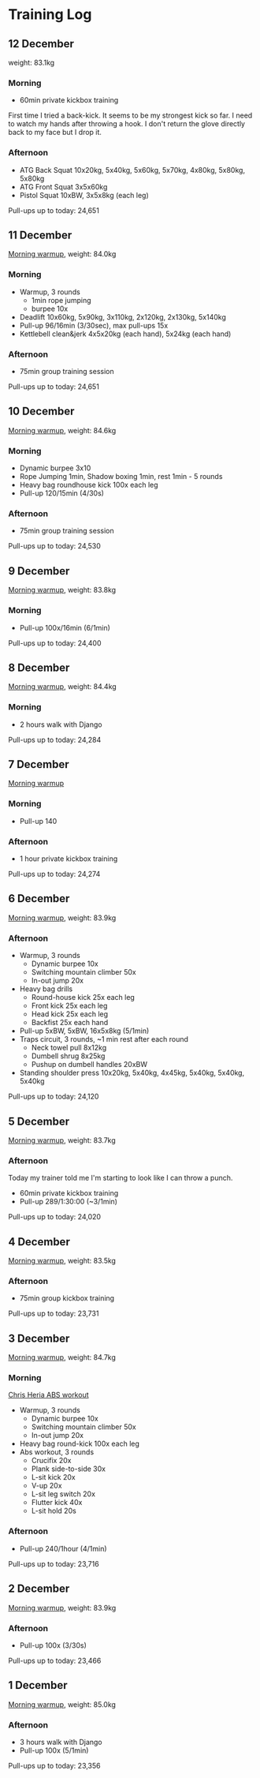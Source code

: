 # Training Log

## 12 December
weight: 83.1kg

### Morning
- 60min private kickbox training

First time I tried a back-kick. It seems to be my strongest kick so far. I need to watch my hands after throwing a hook. I don't return the glove directly back to my face but I drop it.

### Afternoon
- ATG Back Squat 10x20kg, 5x40kg, 5x60kg, 5x70kg, 4x80kg, 5x80kg, 5x80kg
- ATG Front Squat 3x5x60kg
- Pistol Squat 10xBW, 3x5x8kg (each leg)

Pull-ups up to today: 24,651


## 11 December
[Morning warmup](/articles/morning-routine), weight: 84.0kg

### Morning
- Warmup, 3 rounds
  - 1min rope jumping
  - burpee 10x
- Deadlift 10x60kg, 5x90kg, 3x110kg, 2x120kg, 2x130kg, 5x140kg
- Pull-up 96/16min (3/30sec), max pull-ups 15x
- Kettlebell clean&jerk 4x5x20kg (each hand), 5x24kg (each hand)

### Afternoon
- 75min group training session

Pull-ups up to today: 24,651


## 10 December
[Morning warmup](/articles/morning-routine), weight: 84.6kg

### Morning
- Dynamic burpee 3x10
- Rope Jumping 1min, Shadow boxing 1min, rest 1min - 5 rounds
- Heavy bag roundhouse kick 100x each leg
- Pull-up 120/15min (4/30s)

### Afternoon
- 75min group training session

Pull-ups up to today: 24,530


## 9 December
[Morning warmup](/articles/morning-routine), weight: 83.8kg

### Morning
- Pull-up 100x/16min (6/1min)

Pull-ups up to today: 24,400


## 8 December
[Morning warmup](/articles/morning-routine), weight: 84.4kg

### Morning
- 2 hours walk with Django

Pull-ups up to today: 24,284


## 7 December
[Morning warmup](/articles/morning-routine)

### Morning
- Pull-up 140

### Afternoon
- 1 hour private kickbox training

Pull-ups up to today: 24,274


## 6 December
[Morning warmup](/articles/morning-routine), weight: 83.9kg

### Afternoon
- Warmup, 3 rounds
  - Dynamic burpee 10x
  - Switching mountain climber 50x
  - In-out jump 20x
- Heavy bag drills
  - Round-house kick 25x each leg
  - Front kick 25x each leg
  - Head kick 25x each leg
  - Backfist 25x each hand
- Pull-up 5xBW, 5xBW, 16x5x8kg (5/1min)
- Traps circuit, 3 rounds, ~1 min rest after each round
  - Neck towel pull 8x12kg
  - Dumbell shrug 8x25kg
  - Pushup on dumbell handles 20xBW
- Standing shoulder press 10x20kg, 5x40kg, 4x45kg, 5x40kg, 5x40kg, 5x40kg

Pull-ups up to today: 24,120


## 5 December
[Morning warmup](/articles/morning-routine), weight: 83.7kg

### Afternoon
Today my trainer told me I'm starting to look like I can throw a punch.

- 60min private kickbox training
- Pull-up 289/1:30:00 (~3/1min)

Pull-ups up to today: 24,020


## 4 December
[Morning warmup](/articles/morning-routine), weight: 83.5kg

### Afternoon
- 75min group kickbox training

Pull-ups up to today: 23,731


## 3 December
[Morning warmup](/articles/morning-routine), weight: 84.7kg

### Morning
[Chris Heria ABS workout](https://youtu.be/IJEzIhgMCX4)

- Warmup, 3 rounds
  - Dynamic burpee 10x
  - Switching mountain climber 50x
  - In-out jump 20x
- Heavy bag round-kick 100x each leg
- Abs workout, 3 rounds
  - Crucifix 20x
  - Plank side-to-side 30x
  - L-sit kick 20x
  - V-up 20x
  - L-sit leg switch 20x
  - Flutter kick 40x
  - L-sit hold 20s
  
### Afternoon
- Pull-up 240/1hour (4/1min)

Pull-ups up to today: 23,716

## 2 December
[Morning warmup](/articles/morning-routine), weight: 83.9kg

### Afternoon
- Pull-up 100x (3/30s)

Pull-ups up to today: 23,466


## 1 December
[Morning warmup](/articles/morning-routine), weight: 85.0kg

### Afternoon
- 3 hours walk with Django
- Pull-up 100x (5/1min)

Pull-ups up to today: 23,356

